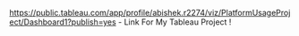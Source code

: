 https://public.tableau.com/app/profile/abishek.r2274/viz/PlatformUsageProject/Dashboard1?publish=yes - Link For My Tableau Project ! 
